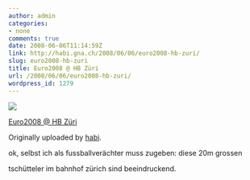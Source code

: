 ```yaml
---
author: admin
categories:
- none
comments: true
date: 2008-06-06T11:14:59Z
link: http://habi.gna.ch/2008/06/06/euro2008-hb-zuri/
slug: euro2008-hb-zuri
title: Euro2008 @ HB Züri
url: /2008/06/06/euro2008-hb-zuri/
wordpress_id: 1279
---
```


[![](http://farm4.static.flickr.com/3069/2555206779_48e4ea9c0b_m.jpg)](http://www.flickr.com/photos/habi/2555206779/)
   

 
  [Euro2008 @ HB Züri](http://www.flickr.com/photos/habi/2555206779/)
    

  Originally uploaded by [habi](http://www.flickr.com/people/habi/).
 



ok, selbst ich als fussballverächter muss zugeben: diese 20m grossen  

tschütteler im bahnhof zürich sind beeindruckend.
  

